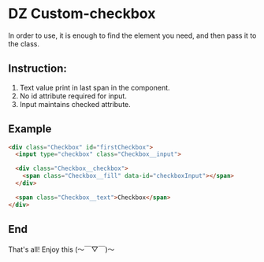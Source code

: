 # DZ Custom-checkbox

In order to use, it is enough to find the element you need, and then pass it to the class.

## Instruction:
1. Text value print in last span in the component.
2. No id attribute required for input.
3. Input maintains checked attribute.

## Example
```html
<div class="Checkbox" id="firstCheckbox">
  <input type="checkbox" class="Checkbox__input">

  <div class="Checkbox__checkbox">
    <span class="Checkbox__fill" data-id="checkboxInput"></span>
  </div>

  <span class="Checkbox__text">Checkbox</span>
</div>
```

## End
That's all! Enjoy this (〜￣▽￣)〜
